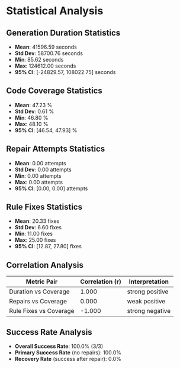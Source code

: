 # Statistical Analysis

## Generation Duration Statistics

- **Mean**: 41596.59 seconds
- **Std Dev**: 58700.76 seconds
- **Min**: 85.62 seconds
- **Max**: 124612.00 seconds
- **95% CI**: [-24829.57, 108022.75] seconds

## Code Coverage Statistics

- **Mean**: 47.23 %
- **Std Dev**: 0.61 %
- **Min**: 46.80 %
- **Max**: 48.10 %
- **95% CI**: [46.54, 47.93] %

## Repair Attempts Statistics

- **Mean**: 0.00 attempts
- **Std Dev**: 0.00 attempts
- **Min**: 0.00 attempts
- **Max**: 0.00 attempts
- **95% CI**: [0.00, 0.00] attempts

## Rule Fixes Statistics

- **Mean**: 20.33 fixes
- **Std Dev**: 6.60 fixes
- **Min**: 11.00 fixes
- **Max**: 25.00 fixes
- **95% CI**: [12.87, 27.80] fixes

## Correlation Analysis

| Metric Pair | Correlation (r) | Interpretation |
|-------------|-----------------|----------------|
| Duration vs Coverage | 1.000 | strong positive |
| Repairs vs Coverage | 0.000 | weak positive |
| Rule Fixes vs Coverage | -1.000 | strong negative |

## Success Rate Analysis

- **Overall Success Rate**: 100.0% (3/3)
- **Primary Success Rate** (no repairs): 100.0%
- **Recovery Rate** (success after repair): 0.0%
